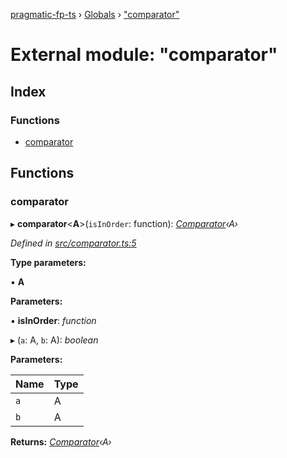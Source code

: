 [pragmatic-fp-ts](../README.md) › [Globals](../globals.md) › ["comparator"](_comparator_.md)

# External module: "comparator"

## Index

### Functions

* [comparator](_comparator_.md#comparator)

## Functions

###  comparator

▸ **comparator**<**A**>(`isInOrder`: function): *[Comparator](_types_.md#comparator)‹A›*

*Defined in [src/comparator.ts:5](https://github.com/hermann-p/pragmatic-fp-ts/blob/a1a02fb/src/comparator.ts#L5)*

**Type parameters:**

▪ **A**

**Parameters:**

▪ **isInOrder**: *function*

▸ (`a`: A, `b`: A): *boolean*

**Parameters:**

Name | Type |
------ | ------ |
`a` | A |
`b` | A |

**Returns:** *[Comparator](_types_.md#comparator)‹A›*
